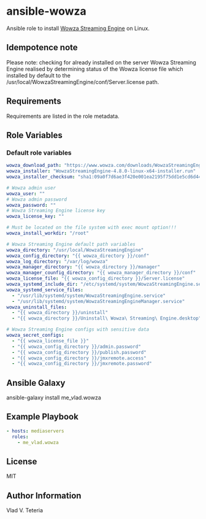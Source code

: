 # ansible-wowza

Ansible role to install [Wowza Streaming Engine](https://www.wowza.com/products/streaming-engine) on Linux.

## Idempotence note

Please note: checking for already installed on the server Wowza Streaming Engine realised by determining status of the Wowza license file which installed by default to the /usr/local/WowzaStreamingEngine/conf/Server.license path.

## Requirements

Requirements are listed in the role metadata.

## Role Variables

### Default role variables

``` yaml
wowza_download_path: "https://www.wowza.com/downloads/WowzaStreamingEngine-4-8-0/"
wowza_installer: "WowzaStreamingEngine-4.8.0-linux-x64-installer.run"
wowza_installer_checksum: "sha1:09a0f7d6ae3f420e001ea2195f75dd1e5cd6d44a"

# Wowza admin user
wowza_user: ""
# Wowza admin password
wowza_password: ""
# Wowza Streaming Engine license key
wowza_license_key: ""

# Must be located on the file system with exec mount option!!!
wowza_install_workdir: "/root"

# Wowza Streaming Engine default path variables
wowza_directory: "/usr/local/WowzaStreamingEngine"
wowza_config_directory: "{{ wowza_directory }}/conf"
wowza_log_directory: "/var/log/wowza"
wowza_manager_directory: "{{ wowza_directory }}/manager"
wowza_manager_counfig_directory: "{{ wowza_manager_directory }}/conf"
wowza_license_file: "{{ wowza_config_directory }}/Server.license"
wowza_systemd_include_dir: "/etc/systemd/system/WowzaStreamingEngine.service.d"
wowza_systemd_service_files:
  - "/usr/lib/systemd/system/WowzaStreamingEngine.service"
  - "/usr/lib/systemd/system/WowzaStreamingEngineManager.service"
wowza_uninstall_files:
  - "{{ wowza_directory }}/uninstall"
  - "{{ wowza_directory }}/Uninstall\ Wowza\ Streaming\ Engine.desktop"

# Wowza Streaming Engine configs with sensitive data
wowza_secret_configs:
  - "{{ wowza_license_file }}"
  - "{{ wowza_config_directory }}/admin.password"
  - "{{ wowza_config_directory }}/publish.password"
  - "{{ wowza_config_directory }}/jmxremote.access"
  - "{{ wowza_config_directory }}/jmxremote.password"
```

## Ansible Galaxy

ansible-galaxy install me_vlad.wowza


## Example Playbook

``` yaml
- hosts: mediaservers
  roles:
    - me_vlad.wowza
```

## License

MIT

## Author Information

Vlad V. Teteria
